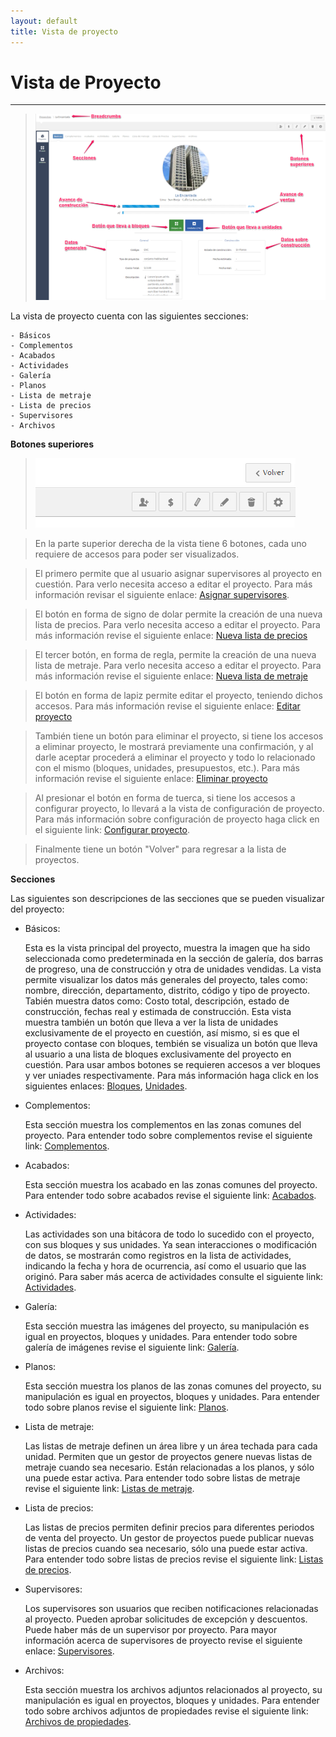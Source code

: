 ```yaml
---
layout: default
title: Vista de proyecto
---
```


# Vista de Proyecto
---------------------------------------
  
  >![Vista de proyecto](/images/vistaproyecto.png)
  
  La vista de proyecto cuenta con las siguientes secciones:

    - Básicos
    - Complementos
    - Acabados
    - Actividades    
    - Galería
    - Planos
    - Lista de metraje
    - Lista de precios
    - Supervisores
    - Archivos

  **Botones superiores**
  
  >![Botones superiores](/images/proyectosuperiores.png)

  >En la parte superior derecha de la vista tiene 6 botones, cada uno requiere de accesos para poder ser visualizados.

  >El primero permite que al usuario asignar supervisores al proyecto en cuestión. Para verlo necesita acceso a editar el proyecto. Para más información revisar el siguiente enlace: [Asignar supervisores](asignarsupervisores.html).

  >El botón en forma de signo de dolar permite la creación de una nueva lista de precios. Para verlo necesita acceso a editar el proyecto. Para más información revise el siguiente enlace: [Nueva lista de precios](crealistadeprecios.html)

  >El tercer botón, en forma de regla, permite la creación de una nueva lista de metraje. Para verlo necesita acceso a editar el proyecto. Para más información revise el siguiente enlace: [Nueva lista de metraje](crealistademetraje.html)

  >El botón en forma de lapiz permite editar el proyecto, teniendo dichos accesos. Para más información revise el siguiente enlace: [Editar proyecto](editarproyecto.html)

  >También tiene un botón para eliminar el proyecto, si tiene los accesos a eliminar proyecto, le mostrará previamente una confirmación, y al darle aceptar procederá a eliminar el proyecto y todo lo relacionado con el mismo (bloques, unidades, presupuestos, etc.). Para más información revise el siguiente enlace: [Eliminar proyecto](eliminarproyecto.html)

  >Al presionar el botón en forma de tuerca, si tiene los accesos a configurar proyecto, lo llevará a la vista de configuración de proyecto. Para más información sobre configuración de proyecto haga click en el siguiente link: [Configurar proyecto](configurarproyecto.html).

  >Finalmente tiene un botón "Volver" para regresar a la lista de proyectos.

  **Secciones**

  Las siguientes son descripciones de las secciones que se pueden visualizar del proyecto:

  - Básicos:

    Esta es la vista principal del proyecto, muestra la imagen que ha sido seleccionada como predeterminada en la sección de galería, dos barras de progreso, una de construcción y otra de unidades vendidas. La vista permite visualizar los datos más generales del proyecto, tales como: nombre, dirección, departamento, distrito, código y tipo de proyecto. Tabién muestra datos como: Costo total, descripción, estado de construcción, fechas real y estimada de construcción. Esta vista muestra también un botón que lleva a ver la lista de unidades exclusivamente de el proyecto en cuestión, así mismo, si es que el proyecto contase con bloques, tembién se visualiza un botón que lleva al usuario a una lista de bloques exclusivamente del proyecto en cuestión. Para usar ambos botones se requieren accesos a ver bloques y ver uniades respectivamente. Para más información haga click en los siguientes enlaces: [Bloques](bloques.html), [Unidades](unidades.html).

  - Complementos:

    Esta sección muestra los complementos en las zonas comunes del proyecto. Para entender todo sobre complementos revise el siguiente link: [Complementos](complementos.html).

  - Acabados:
  
    Esta sección muestra los acabado en las zonas comunes del proyecto. Para entender todo sobre acabados revise el siguiente link: [Acabados](acabados.html).

  - Actividades:
  
    Las actividades son una bitácora de todo lo sucedido con el proyecto, con sus bloques y sus unidades. Ya sean interacciones o modificación de datos, se mostrarán como registros en la lista de actividades, indicando la fecha y hora de ocurrencia, así como el usuario que las originó. Para saber más acerca de actividades consulte el siguiente link: [Actividades](actividades.html).

  - Galería:

    Esta sección muestra las imágenes del proyecto, su manipulación es igual en proyectos, bloques y unidades. Para entender todo sobre galería de imágenes revise el siguiente link: [Galería](galeria.html).

  - Planos:

    Esta sección muestra los planos de las zonas comunes del proyecto, su manipulación es igual en proyectos, bloques y unidades. Para entender todo sobre planos revise el siguiente link: [Planos](planos.html).

  - Lista de metraje:

    Las listas de metraje definen un área libre y un área techada para cada unidad. Permiten que un gestor de proyectos genere nuevas listas de metraje cuando sea necesario. Están relacionadas a los planos, y sólo una puede estar activa. Para entender todo sobre listas de metraje revise el siguiente link: [Listas de metraje](listasmetraje.html).

  - Lista de precios:

    Las listas de precios permiten definir precios para diferentes periodos de venta del proyecto. Un gestor de proyectos puede publicar nuevas listas de precios cuando sea necesario, sólo una puede estar activa. Para entender todo sobre listas de precios revise el siguiente link: [Listas de precios](listasprecios.html).

  - Supervisores:

    Los supervisores son usuarios que reciben notificaciones relacionadas al proyecto. Pueden aprobar solicitudes de excepción y descuentos. Puede haber más de un supervisor por proyecto. Para mayor información acerca de supervisores de proyecto revise el siguiente enlace: [Supervisores](supervisores.html).

  - Archivos:

    Esta sección muestra los archivos adjuntos relacionados al proyecto, su manipulación es igual en proyectos, bloques y unidades. Para entender todo sobre archivos adjuntos de propiedades revise el siguiente link: [Archivos de propiedades](archivospropiedades.html).

